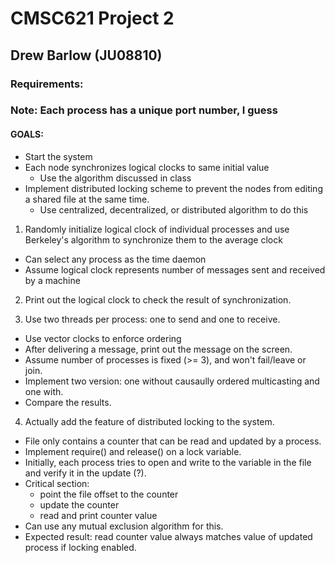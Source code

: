 # CMSC621 Project 2
## Drew Barlow (JU08810)

### Requirements:
### Note: Each process has a unique port number, I guess

#### GOALS:
- Start the system
- Each node synchronizes logical clocks to same initial value
  - Use the algorithm discussed in class
- Implement distributed locking scheme to prevent the nodes
    from editing a shared file at the same time.
  - Use centralized, decentralized, or distributed algorithm to do this

1. Randomly initialize logical clock of individual processes and use
   Berkeley's algorithm to synchronize them to the average clock
  - Can select any process as the time daemon
  - Assume logical clock represents number of messages sent and received by a machine
2. Print out the logical clock to check the result of synchronization.

3. Use two threads per process: one to send and one to receive.
  - Use vector clocks to enforce ordering
  - After delivering a message, print out the message on the screen.
  - Assume number of processes is fixed (>= 3), and won't fail/leave or join.
  - Implement two version: one without causaully ordered multicasting and one with.
  - Compare the results.

4. Actually add the feature of distributed locking to the system.
  - File only contains a counter that can be read and updated by a process.
  - Implement require() and release() on a lock variable.
  - Initially, each process tries to open and write to the variable in the file
    and verify it in the update (?).
  - Critical section:
    - point the file offset to the counter
    - update the counter
    - read and print counter value
  - Can use any mutual exclusion algorithm for this.
  - Expected result: read counter value always matches value of updated process if locking enabled.
